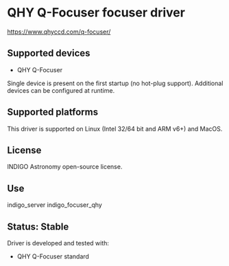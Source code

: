 # QHY Q-Focuser focuser driver

https://www.qhyccd.com/q-focuser/

## Supported devices

* QHY Q-Focuser

Single device is present on the first startup (no hot-plug support). Additional devices can be configured at runtime.

## Supported platforms

This driver is supported on Linux (Intel 32/64 bit and ARM v6+) and MacOS.

## License

INDIGO Astronomy open-source license.

## Use

indigo_server indigo_focuser_qhy

## Status: Stable

Driver is developed and tested with:
* QHY Q-Focuser standard
